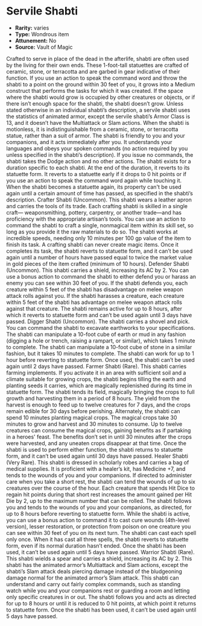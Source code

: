 
# Servile Shabti

* **Rarity:** varies
* **Type:** Wondrous item
* **Attunement:** No
* **Source:** Vault of Magic


Crafted to serve in place of the dead in the afterlife, shabti are often used by the living for their own ends. These 1-foot-tall statuettes are crafted of ceramic, stone, or terracotta and are garbed in gear indicative of their function. If you use an action to speak the command word and throw the shabti to a point on the ground within 30 feet of you, it grows into a Medium construct that performs the tasks for which it was created. If the space where the shabti would grow is occupied by other creatures or objects, or if there isn’t enough space for the shabti, the shabti doesn’t grow. Unless stated otherwise in an individual shabti’s description, a servile shabti uses the statistics of animated armor, except the servile shabti’s Armor Class is 13, and it doesn’t have the Multiattack or Slam actions. When the shabti is motionless, it is indistinguishable from a ceramic, stone, or terracotta statue, rather than a suit of armor. The shabti is friendly to you and your companions, and it acts immediately after you. It understands your languages and obeys your spoken commands (no action required by you unless specified in the shabti’s description). If you issue no commands, the shabti takes the Dodge action and no other actions. The shabti exists for a duration specific to each shabti. At the end of the duration, it reverts to its statuette form. It reverts to a statuette early if it drops to 0 hit points or if you use an action to speak the command word again while touching it. When the shabti becomes a statuette again, its property can't be used again until a certain amount of time has passed, as specified in the shabti’s description. Crafter Shabti (Uncommon). This shabti wears a leather apron and carries the tools of its trade. Each crafting shabti is skilled in a single craft— weaponsmithing, pottery, carpentry, or another trade—and has proficiency with the appropriate artisan’s tools. You can use an action to command the shabti to craft a single, nonmagical item within its skill set, so long as you provide it the raw materials to do so. The shabti works at incredible speeds, needing only 10 minutes per 100 gp value of the item to finish its task. A crafting shabti can never create magic items. Once it completes its task, the shabti reverts to statuette form, and it can’t be used again until a number of hours have passed equal to twice the market value in gold pieces of the item crafted (minimum of 10 hours). Defender Shabti (Uncommon). This shabti carries a shield, increasing its AC by 2. You can use a bonus action to command the shabti to either defend you or harass an enemy you can see within 30 feet of you. If the shabti defends you, each creature within 5 feet of the shabti has disadvantage on melee weapon attack rolls against you. If the shabti harasses a creature, each creature within 5 feet of the shabti has advantage on melee weapon attack rolls against that creature. The shabti remains active for up to 8 hours, after which it reverts to statuette form and can’t be used again until 3 days have passed. Digger Shabti (Uncommon). The shabti carries a shovel and pick. You can command the shabti to excavate earthworks to your specifications. The shabti can manipulate a 10-foot cube of earth or mud in any fashion (digging a hole or trench, raising a rampart, or similar), which takes 1 minute to complete. The shabti can manipulate a 10-foot cube of stone in a similar fashion, but it takes 10 minutes to complete. The shabti can work for up to 1 hour before reverting to statuette form. Once used, the shabti can’t be used again until 2 days have passed. Farmer Shabti (Rare). This shabti carries farming implements. If you activate it in an area with sufficient soil and a climate suitable for growing crops, the shabti begins tilling the earth and planting seeds it carries, which are magically replenished during its time in statuette form. The shabti tends its field, magically bringing the crops to full growth and harvesting them in a period of 8 hours. The yield from the harvest is enough to feed up to twelve creatures for 7 days, and the crops remain edible for 30 days before perishing. Alternately, the shabti can spend 10 minutes planting magical crops. The magical crops take 30 minutes to grow and harvest and 30 minutes to consume. Up to twelve creatures can consume the magical crops, gaining benefits as if partaking in a heroes' feast. The benefits don’t set in until 30 minutes after the crops were harvested, and any uneaten crops disappear at that time. Once the shabti is used to perform either function, the shabti returns to statuette form, and it can’t be used again until 30 days have passed. Healer Shabti (Very Rare). This shabti is dressed in scholarly robes and carries a bag of medical supplies. It is proficient with a healer’s kit, has Medicine +7, and tends to the wounds of you and your companions. If directed to administer care when you take a short rest, the shabti can tend the wounds of up to six creatures over the course of the hour. Each creature that spends Hit Dice to regain hit points during that short rest increases the amount gained per Hit Die by 2, up to the maximum number that can be rolled. The shabti follows you and tends to the wounds of you and your companions, as directed, for up to 8 hours before reverting to statuette form. While the shabti is active, you can use a bonus action to command it to cast cure wounds (4th-level version), lesser restoration, or protection from poison on one creature you can see within 30 feet of you on its next turn. The shabti can cast each spell only once. When it has cast all three spells, the shabti reverts to statuette form, even if its normal duration hasn’t ended. Once the shabti has been used, it can’t be used again until 5 days have passed. Warrior Shabti (Rare). This shabti wields a spear and carries a shield, increasing its AC by 2. This shabti has the animated armor’s Multiattack and Slam actions, except the shabti’s Slam attack deals piercing damage instead of the bludgeoning damage normal for the animated armor’s Slam attack. This shabti can understand and carry out fairly complex commands, such as standing watch while you and your companions rest or guarding a room and letting only specific creatures in or out. The shabti follows you and acts as directed for up to 8 hours or until it is reduced to 0 hit points, at which point it returns to statuette form. Once the shabti has been used, it can’t be used again until 5 days have passed.
